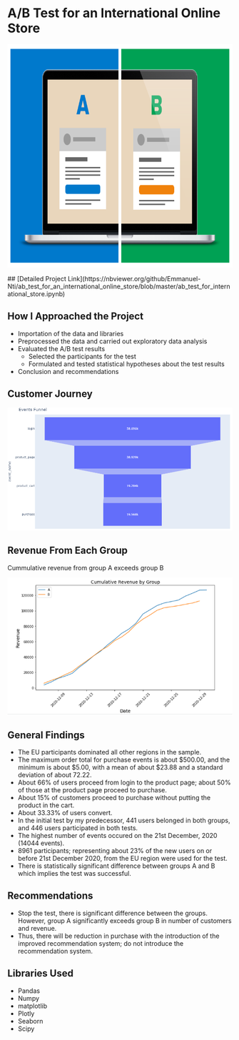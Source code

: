 # A/B Test for an International Online Store
<p align ="center">
   <img src = "ab.png" width="1000" 
     height="500">
 </p>
## [Detailed Project Link](https://nbviewer.org/github/Emmanuel-Nti/ab_test_for_an_international_online_store/blob/master/ab_test_for_international_store.ipynb)

## How I Approached the Project
- Importation of the data and libraries
- Preprocessed the data and carried out exploratory data analysis 
- Evaluated the A/B test results
  - Selected the participants for the test
  - Formulated and tested statistical hypotheses about the test results
- Conclusion and recommendations
 
## Customer Journey
<p align ="center">
   <img src = "Customer Journey.png">
 </p>
 
## Revenue From Each Group
Cummulative revenue from group A exceeds group B
 <p align ="center">
   <img src = "revenue.PNG">
 </p>
 
## General Findings
- The EU participants dominated all other regions in the sample.
- The maximum order total for purchase events is about $500.00, and the minimum is about $5.00, with a mean of about $23.88 and a standard deviation of about 72.22.
- About 66% of users proceed from login to the product page; about 50% of those at the product page proceed to purchase.
- About 15% of customers proceed to purchase without putting the product in the cart.
- About 33.33% of users convert.
- In the initial test by my predecessor, 441 users belonged in both groups, and 446 users participated in both tests.
- The highest number of events occured on the 21st December, 2020 (14044 events).
- 8961 participants; representing about 23% of the new users on or before 21st December 2020, from the EU region were used for the test.
- There is statistically significant difference between groups A and B which implies the test was successful.

## Recommendations
- Stop the test, there is significant difference between the groups. However, group A significantly exceeds group B in number of customers and revenue. 
- Thus, there will be reduction in purchase with the introduction of the improved recommendation system; do not introduce the recommendation system.

## Libraries Used
- Pandas 
- Numpy 
- matplotlib
- Plotly 
- Seaborn
- Scipy  
